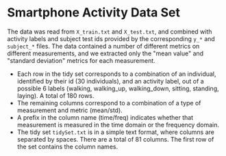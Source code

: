 # Smartphone Activity Data Set

The data was read from `X_train.txt` and `X_test.txt`, and combined with activity labels and subject test ids provided by the corresponding `y_*` and `subject_*` files. The data contained a number of different metrics on different measurements, and we extracted only the "mean value" and "standard deviation" metrics for each measurement.

- Each row in the tidy set corresponds to a combination of an individual, identified by their id (30 individuals), and an activity label, out of a possible 6 labels (walking, walking\_up, walking\_down, sitting, standing, laying). A total of 180 rows.
- The remaining columns correspond to a combination of a type of measurement and metric (mean/std).
- A prefix in the column name (time/freq) indicates whether that measurement is measured in the time domain or the frequency domain.
- The tidy set `tidySet.txt` is in a simple text format, where columns are separated by spaces. There are a total of 81 columns. The first row of the set contains the column names.
